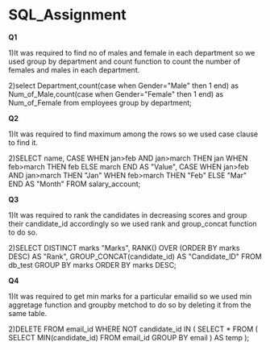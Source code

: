 # SQL_Assignment
**Q1**

1)It was required to find no of males and female in each department so we used group by department and 
  count function to count the number of females and males in each department.
 
2)select Department,count(case when Gender="Male" then 1 end) as Num_of_Male,count(case when Gender="Female" then 1 end) 
as Num_of_Female from employees group by department;

**Q2**

1)It was required to find maximum among the rows so we used case clause to find it.

2)SELECT name, 
CASE
WHEN jan>feb AND jan>march THEN jan 
WHEN feb>march THEN feb 
ELSE march 
END AS "Value", 
CASE
WHEN jan>feb AND jan>march THEN "Jan" 
WHEN feb>march THEN "Feb" 
ELSE "Mar" 
END AS "Month" 
FROM salary_account;

**Q3**

1)It was required to rank the candidates in decreasing scores and group their candidate_id accordingly so we used rank and group_concat function to do so.

2)SELECT DISTINCT marks "Marks", 
RANK() OVER (ORDER BY marks DESC) AS "Rank", 
GROUP_CONCAT(candidate_id) AS "Candidate_ID" 
FROM db_test 
GROUP BY marks 
ORDER BY marks DESC;

**Q4**

1)It was required to get min marks for a particular emailid so we used min aggretage function and groupby metchod to do so by deleting it from the same table.

2)DELETE FROM 
  email_id WHERE 
  NOT candidate_id IN (
    SELECT 
      * 
    FROM 
      ( SELECT 
          MIN(candidate_id) 
        FROM 
          email_id 
        GROUP BY 
          email
      ) AS temp
  );

